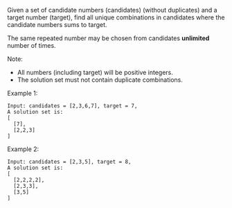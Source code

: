Given a set of candidate numbers (candidates) (without duplicates) and a target number (target), find all unique combinations in candidates where the candidate numbers sums to target.

The same repeated number may be chosen from candidates **unlimited** number of times.

Note:

- All numbers (including target) will be positive integers.
- The solution set must not contain duplicate combinations.

Example 1:
```
Input: candidates = [2,3,6,7], target = 7,
A solution set is:
[
  [7],
  [2,2,3]
]
```
Example 2:
```
Input: candidates = [2,3,5], target = 8,
A solution set is:
[
  [2,2,2,2],
  [2,3,3],
  [3,5]
]
```
